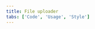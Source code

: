 ```yaml
---
title: File uploader
tabs: ['Code', 'Usage', 'Style']
---
```



<component
    name="File uploader"
    component="file-uploader"
    variation="file-uploader"
    experimental="true"
    hasReactVersion="true"
    >
</component>
<component-docs component="file-uploader" experimental="true"></component-docs>
